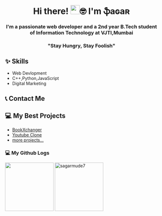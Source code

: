 <div align="center">

<h1>Hi there! <img src="https://raw.githubusercontent.com/MartinHeinz/MartinHeinz/master/wave.gif" width="30px">🤓 I'm ֆaɢaʀ </h1>

</div>

<div align="center">

<h3>I'm a passionate web developer and a 2nd year B.Tech student of Information Technology at VJTI,Mumbai</h2>

</div>

<div align="center">

<h3>"Stay Hungry, Stay Foolish"</h3>

</div>

## ✨ Skills

- Web Devlopment
- C++,Python,JavaScript
- Digital Marketing

## 📞 Contact Me

<!-- <a title="Twitter Profile" href="https://twitter.com/vishalpatil1810">
<img alt="MY Twitter Profile" src="https://github.com/SpecTEviL/SpecTEviL/blob/main/icons/twitter.png" height="35" /></a> -->

## 💻 My Best Projects

- [BookXchanger](https://github.com/sagarmude7/BookXchanger)
- [Youtube Clone](https://github.com/sagarmude7/Youtube-Clone)
- [more projects...](https://github.com/sagarmude7?tab=repositories)

### 💻 My Github Logs

<p>
  <img height="160em" src="https://github-readme-stats.vercel.app/api?username=sagarmude7&theme=radical&show_icons=true" />
  <img height="160em" float="right" src="https://github-readme-streak-stats.herokuapp.com/?user=sagarmude7" alt="sagarmude7" />
</p>
